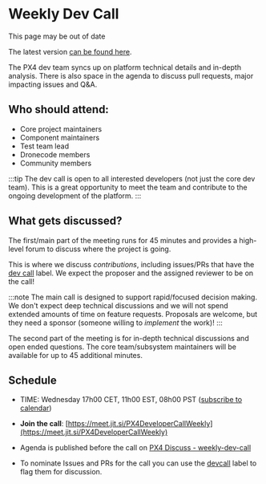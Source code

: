 # Weekly Dev Call

<div v-if="$themeConfig.px4_version != 'master'">
  <div class="custom-block danger"><p class="custom-block-title">This page may be out of date</p> <p>The latest version <a href="https://docs.px4.io/master/en/contribute/dev_call.html">can be found here</a>.</p>
  </div>
</div>

The PX4 dev team syncs up on platform technical details and in-depth analysis. There is also space in the agenda to discuss pull requests, major impacting issues and Q&A.


## Who should attend:

* Core project maintainers
* Component maintainers
* Test team lead
* Dronecode members
* Community members

:::tip
The dev call is open to all interested developers (not just the core dev team). This is a great opportunity to meet the team and contribute to the ongoing development of the platform.
:::

## What gets discussed?

The first/main part of the meeting runs for 45 minutes and provides a high-level forum to discuss where the project is going.

This is where we discuss *contributions*, including issues/PRs that have the [dev call](https://github.com/PX4/PX4-Autopilot/labels/devcall5) label. We expect the proposer and the assigned reviewer to be on the call!

:::note
The main call is designed to support rapid/focused decision making. We don't expect deep technical discussions and we will not spend extended amounts of time on feature requests. Proposals are welcome, but they need a sponsor (someone willing to *implement* the work)!
:::

The second part of the meeting is for in-depth technical discussions and open ended questions. The core team/subsystem maintainers will be available for up to 45 additional minutes.


## Schedule
* TIME: Wednesday 17h00 CET, 11h00 EST, 08h00 PST ([subscribe to calendar](https://www.dronecode.org/calendar/))
* **Join the call**: [https://meet.jit.si/PX4DeveloperCallWeekly](https://meet.jit.si/PX4DeveloperCallWeekly)

* Agenda is published before the call on [PX4 Discuss - weekly-dev-call](http://discuss.px4.io/c/weekly-dev-call)
* To nominate Issues and PRs for the call you can use the [devcall](https://github.com/PX4/PX4-Autopilot/labels/devcall) label to flag them for discussion.
